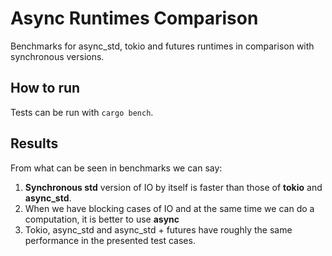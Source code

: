 # Async Runtimes Comparison

Benchmarks for async_std, tokio and futures runtimes in comparison with synchronous versions.

## How to run

Tests can be run with `cargo bench`.

## Results

From what can be seen in benchmarks we can say:

1. **Synchronous std** version of IO by itself is faster than those of **tokio** and **async_std**.
2. When we have blocking cases of IO and at the same time we can do a computation, it is better to use **async**
3. Tokio, async_std and async_std + futures have roughly the same performance in the presented test cases.
